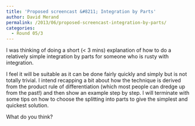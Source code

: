 ```yaml
---
title: 'Proposed screencast &#8211; Integration by Parts'
author: David Merand
permalink: /2013/06/proposed-screencast-integration-by-parts/
categories:
  - Round 05/3
---
```

I was thinking of doing a short (< 3 mins) explanation of how to do a relatively simple integration by parts for someone who is rusty with integration.

I feel it will be suitable as it can be done fairly quickly and simply but is not totally trivial. I intend recapping a bit about how the technique is derived from the product rule of differentiation (which most people can dredge up from the past!) and then show an example step by step. I will terminate with some tips on how to choose the splitting into parts to give the simplest and quickest solution.

What do you think?

&nbsp;
